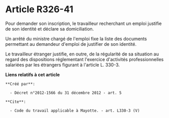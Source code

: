 # Article R326-41

Pour demander son inscription, le travailleur recherchant un emploi justifie de son identité et déclare sa domiciliation. 

Un arrêté du ministre chargé de l'emploi fixe la liste des documents permettant au demandeur d'emploi de justifier de son
identité. 

Le travailleur étranger justifie, en outre, de la régularité de sa situation au regard des dispositions réglementant
l'exercice d'activités professionnelles salariées par les étrangers figurant à l'article L. 330-3.

**Liens relatifs à cet article**

	**Créé par**:

	  - Décret n°2012-1566 du 31 décembre 2012 - art. 5

	**Cite**:

	  - Code du travail applicable à Mayotte. - art. L330-3 (V)
